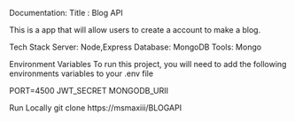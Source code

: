 Documentation:
  Title : Blog API

  This is a app that will allow users to create a account to make a blog.

Tech Stack
Server: Node,Express
Database: MongoDB
Tools: Mongo

Environment Variables
To run this project, you will need to add the following environments variables to your .env file

PORT=4500
JWT_SECRET
MONGODB_URII

Run Locally
git clone https://msmaxiii/BLOGAPI